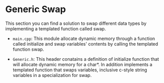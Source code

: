 # Generic Swap

This section you can find a solution to swap different data types by implementing a templated function called swap.

* `main.cpp`: This module allocate dynamic memory through a function  called initialize and swap variables' contents by calling the templated function swap.<br>

* `Generic.h`: This header conatains a definition of initialize function that will allocate dynamic memory for a char*. In addition implements a templated function that swaps variables, inclusive c-style string variables in a specialization for swap.




